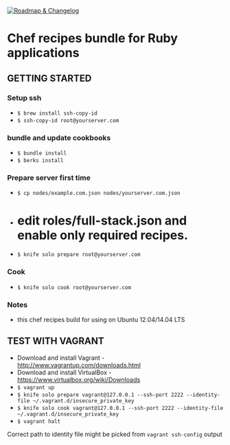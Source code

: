 <a href="//roadchange.com/droidlabs/droid-chef" target="_blank"><img src="https://roadchange.com/droidlabs/droid-chef/badge.png" alt="Roadmap & Changelog"></a>

# Chef recipes bundle for Ruby applications

## GETTING STARTED

### Setup ssh

* `$ brew install ssh-copy-id`
* `$ ssh-copy-id root@yourserver.com`

### bundle and update cookbooks

* `$ bundle install`
* `$ berks install`

### Prepare server first time

* `$ cp nodes/example.com.json nodes/yourserver.com.json`
* # edit roles/full-stack.json and enable only required recipes.
* `$ knife solo prepare root@yourserver.com`

### Cook

* `$ knife solo cook root@yourserver.com`

### Notes

* this chef recipes build for using on Ubuntu 12.04/14.04 LTS

## TEST WITH VAGRANT

* Download and install Vagrant - http://www.vagrantup.com/downloads.html
* Download and install VirtualBox - https://www.virtualbox.org/wiki/Downloads
* `$ vagrant up`
* `$ knife solo prepare vagrant@127.0.0.1 --ssh-port 2222 --identity-file ~/.vagrant.d/insecure_private_key`
* `$ knife solo cook vagrant@127.0.0.1 --ssh-port 2222 --identity-file ~/.vagrant.d/insecure_private_key`
* `$ vagrant halt`

Correct path to identity file might be picked from `vagrant ssh-config` output
